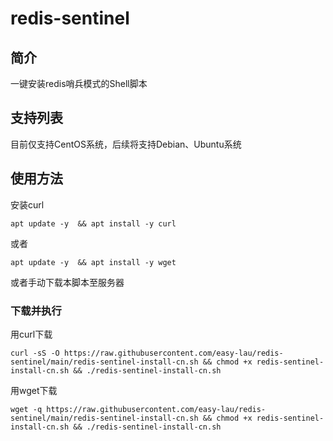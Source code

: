 # redis-sentinel

## 简介

一键安装redis哨兵模式的Shell脚本

## 支持列表

目前仅支持CentOS系统，后续将支持Debian、Ubuntu系统

## 使用方法

安装curl

```
apt update -y  && apt install -y curl
```

或者

```
apt update -y  && apt install -y wget
```

或者手动下载本脚本至服务器

### 下载并执行

用curl下载

```
curl -sS -O https://raw.githubusercontent.com/easy-lau/redis-sentinel/main/redis-sentinel-install-cn.sh && chmod +x redis-sentinel-install-cn.sh && ./redis-sentinel-install-cn.sh
```

用wget下载

```
wget -q https://raw.githubusercontent.com/easy-lau/redis-sentinel/main/redis-sentinel-install-cn.sh && chmod +x redis-sentinel-install-cn.sh && ./redis-sentinel-install-cn.sh
```